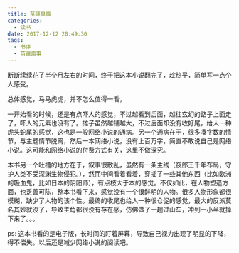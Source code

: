 ```yaml
---
title: 苗疆蛊事
categories:
  - 读书
date: 2017-12-12 20:49:30
tags:
  - 书评
  - 苗疆蛊事
---
```


断断续续花了半个月左右的时间，终于把这本小说翻完了，趁热乎，简单写一点个人感受。

总体感觉，马马虎虎，并不怎么值得一看。

<!-- more -->

一开始看的时候，还是有点吓人的感觉，不过越看到后面，越往玄幻的路子上面走了，吓人的元素也没有了。摊子虽然越铺越大，不过后面却没有收好尾，给人一种虎头蛇尾的感觉，这也是一般网络小说的通病。另一个通病在于，很多凑字数的情节，与主题情节脱离，然后一本网络小说，没有上百万字，简直不敢说自己是网络小说。这可能和网络小说的付费方式有关，这里不做深究。

本书另一个吐槽的地方在于，叙事很散乱，虽然有一条主线（夜郎王千年布局，守护人类不受深渊生物侵犯。），然而中间看着看着，穿插了一些其他东西（比如欧洲的吸血鬼，比如日本的阴阳师），有点枝大于本的感觉。不仅如此，在人物塑造方面，也乏善可陈，整本书看下来，感觉没有一个很鲜明的人物。很多人物形象都很模糊，缺少了人物的该个性。最终的收尾也给人一种很仓促的感觉，最大的反派莫名其妙就没了，导致主角都很没有存在感，仿佛做了一趟过山车，冲到一小半就掉下来了。。。

ps: 这本书看的是电子版，长时间的盯着屏幕，导致自己视力出现了明显的下降，得不偿失。以后还是减少网络小说的阅读吧。
